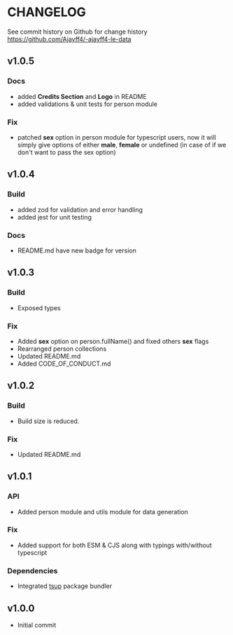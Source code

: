# CHANGELOG

See commit history on Github for change history
https://github.com/Ajayff4/-ajayff4-le-data

## v1.0.5
### Docs
  - added **Credits Section** and **Logo** in README
  - added validations & unit tests for person module
### Fix
  - patched **sex** option in person module for typescript users, now it will simply give options of either **male**, **female** or undefined (in case of if we don't want to pass the sex option)

## v1.0.4
### Build
  - added zod for validation and error handling
  - added jest for unit testing
### Docs
  - README.md have new badge for version

## v1.0.3
### Build
  - Exposed types
### Fix
  - Added **sex** option on person.fullName() and fixed others **sex** flags
  - Rearranged person collections
  - Updated README.md
  - Added CODE_OF_CONDUCT.md

## v1.0.2
### Build
  - Build size is reduced.
### Fix
  - Updated README.md

## v1.0.1
### API
  - Added person module and utils module for data generation
### Fix
  - Added support for both ESM & CJS along with typings with/without typescript
### Dependencies
  - Integrated [tsup](https://www.npmjs.com/package/tsup) package bundler

## v1.0.0
  - Initial commit
